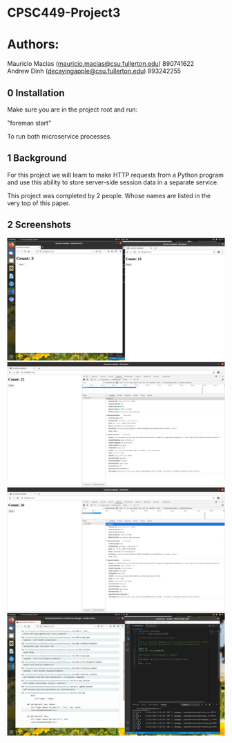 # CPSC449-Project3
 # Authors: 
Mauricio Macias (mauricio.macias@csu.fullerton.edu) 890741622 <br/>
Andrew Dinh	(decayingapple@csu.fullerton.edu) 893242255 <br/>


## 0 Installation
Make sure you are in the project root and run:

"foreman start"

To run both microservice processes.

## 1 Background 

For this project we will learn to make HTTP requests from a Python program and use this ability to store server-side session data in a separate service. 

This project was completed by 2 people. Whose names are listed in the very top of this paper.


## 2 Screenshots
![](q2.png)
![](q3-1.png)
![](q3-2.png)
![](q6.png)

